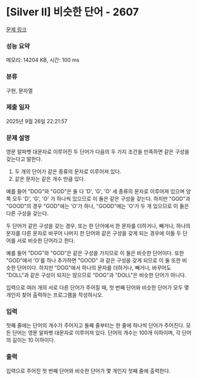 # [Silver II] 비슷한 단어 - 2607 

[문제 링크](https://www.acmicpc.net/problem/2607) 

### 성능 요약

메모리: 14204 KB, 시간: 100 ms

### 분류

구현, 문자열

### 제출 일자

2025년 9월 26일 22:21:57

### 문제 설명

<p>영문 알파벳 대문자로 이루어진 두 단어가 다음의 두 가지 조건을 만족하면 같은 구성을 갖는다고 말한다.</p>

<ol>
	<li>두 개의 단어가 같은 종류의 문자로 이루어져 있다.</li>
	<li>같은 문자는 같은 개수 만큼 있다.</li>
</ol>

<p>예를 들어 "DOG"와 "GOD"은 둘 다 'D', 'G', 'O' 세 종류의 문자로 이루어져 있으며 양쪽 모두 'D', 'G', 'O' 가 하나씩 있으므로 이 둘은 같은 구성을 갖는다. 하지만 "GOD"과 "GOOD"의 경우 "GOD"에는 'O'가 하나, "GOOD"에는 'O'가 두 개 있으므로 이 둘은 다른 구성을 갖는다.</p>

<p>두 단어가 같은 구성을 갖는 경우, 또는 한 단어에서 한 문자를 더하거나, 빼거나, 하나의 문자를 다른 문자로 바꾸어 나머지 한 단어와 같은 구성을 갖게 되는 경우에 이들 두 단어를 서로 비슷한 단어라고 한다.</p>

<p>예를 들어 "DOG"와 "GOD"은 같은 구성을 가지므로 이 둘은 비슷한 단어이다. 또한 "GOD"에서 'O'를 하나 추가하면 "GOOD" 과 같은 구성을 갖게 되므로 이 둘 또한 비슷한 단어이다. 하지만 "DOG"에서 하나의 문자를 더하거나, 빼거나, 바꾸어도 "DOLL"과 같은 구성이 되지는 않으므로 "DOG"과 "DOLL"은 비슷한 단어가 아니다.</p>

<p>입력으로 여러 개의 서로 다른 단어가 주어질 때, 첫 번째 단어와 비슷한 단어가 모두 몇 개인지 찾아 출력하는 프로그램을 작성하시오.</p>

### 입력 

 <p>첫째 줄에는 단어의 개수가 주어지고 둘째 줄부터는 한 줄에 하나씩 단어가 주어진다. 모든 단어는 영문 알파벳 대문자로 이루어져 있다. 단어의 개수는 100개 이하이며, 각 단어의 길이는 10 이하이다.</p>

### 출력 

 <p>입력으로 주어진 첫 번째 단어와 비슷한 단어가 몇 개인지 첫째 줄에 출력한다.</p>

